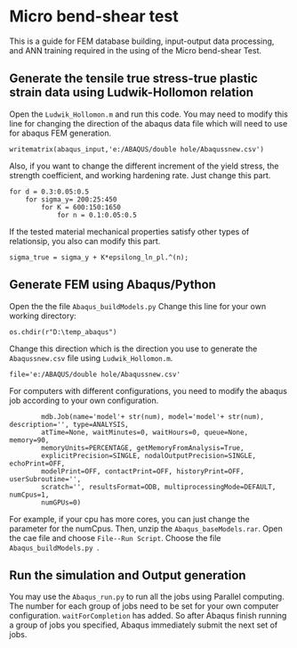 # Micro bend-shear test
This is a guide for FEM database building, input-output data processing, and ANN training required in the using of the Micro bend-shear Test.
## Generate the tensile true stress-true plastic strain data using Ludwik-Hollomon relation 
Open the `Ludwik_Hollomon.m` and run this code. 
You may need to modify this line for changing the direction of the abaqus data file which will need to use for abaqus FEM generation.
```
writematrix(abaqus_input,'e:/ABAQUS/double hole/Abaqussnew.csv')
```
Also, if you want to change the different increment of the yield stress, the strength coefficient, and working hardening rate. Just change this part.
```
for d = 0.3:0.05:0.5
    for sigma_y= 200:25:450
        for K = 600:150:1650
            for n = 0.1:0.05:0.5
```
If the tested material mechanical properties satisfy other types of relationsip,  you also can modify this part.
```
sigma_true = sigma_y + K*epsilong_ln_pl.^(n);
```
## Generate FEM using Abaqus/Python
Open the the file `Abaqus_buildModels.py`
Change this line for your own working directory:
```
os.chdir(r"D:\temp_abaqus")
```
Change this direction which is the direction you use to generate the `Abaqussnew.csv` file using `Ludwik_Hollomon.m`.
```
file='e:/ABAQUS/double hole/Abaqussnew.csv'
```
For computers with different configurations, you need to modify the abaqus job according to your own configuration. 
```
        mdb.Job(name='model'+ str(num), model='model'+ str(num), description='', type=ANALYSIS, 
        atTime=None, waitMinutes=0, waitHours=0, queue=None, memory=90, 
        memoryUnits=PERCENTAGE, getMemoryFromAnalysis=True, 
        explicitPrecision=SINGLE, nodalOutputPrecision=SINGLE, echoPrint=OFF, 
        modelPrint=OFF, contactPrint=OFF, historyPrint=OFF, userSubroutine='', 
        scratch='', resultsFormat=ODB, multiprocessingMode=DEFAULT, numCpus=1, 
        numGPUs=0)
```
For example, if your cpu has more cores, you can just change the parameter for the numCpus.
Then, unzip the `Abaqus_baseModels.rar`.
Open the cae file and choose `File--Run Script`. Choose the file `Abaqus_buildModels.py `.
## Run the simulation and Output generation
You may use the `Abaqus_run.py` to run all the jobs using Parallel computing. The number for each group of jobs need to be set for your own computer configuration.
`waitForCompletion` has added. So after Abaqus finish running a group of jobs you specified, Abaqus immediately submit the next set of jobs.
